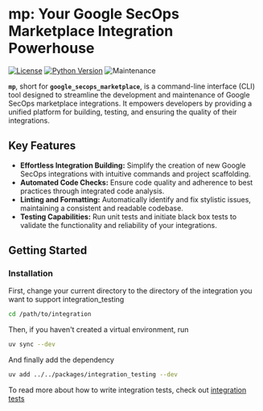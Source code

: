 # mp: Your Google SecOps Marketplace Integration Powerhouse

[![License](https://img.shields.io/badge/License-Apache%202.0-blue.svg)](./LICENSE)
[![Python Version](https://img.shields.io/badge/Python-3.11+-blue.svg)](https://www.python.org/downloads/)
![Maintenance](https://img.shields.io/maintenance/yes/2025)

**`mp`**, short for **`google_secops_marketplace`**, is a command-line interface (CLI)
tool designed to streamline the development and maintenance of Google SecOps marketplace
integrations. It empowers developers by providing a unified platform for building,
testing, and ensuring the quality of their integrations.

## Key Features

* **Effortless Integration Building:** Simplify the creation of new Google SecOps
  integrations with intuitive commands and project scaffolding.
* **Automated Code Checks:** Ensure code quality and adherence to best practices through
  integrated code analysis.
* **Linting and Formatting:** Automatically identify and fix stylistic issues,
  maintaining a consistent and readable codebase.
* **Testing Capabilities:** Run unit tests and initiate black box tests to validate the
  functionality and reliability of your integrations.

## Getting Started

### Installation

First, change your current directory to the directory of the integration you want to support integration_testing

```bash
cd /path/to/integration
```

Then, if you haven't created a virtual environment, run

```bash
uv sync --dev
```

And finally add the dependency

```bash
uv add ../../packages/integration_testing --dev
```

To read more about how to write integration tests, check
out [integration tests](/docs/development/integrations/tests.md)
